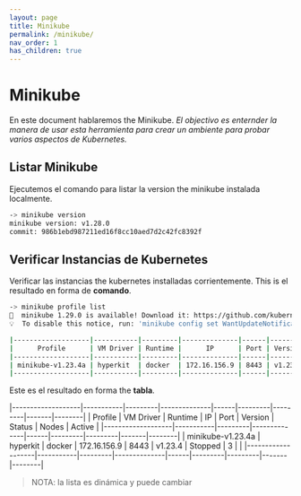 ```yaml
---
layout: page
title: Minikube
permalink: /minikube/
nav_order: 1
has_children: true
---
```


# Minikube

En este document hablaremos the Minikube.
_El objectivo es enternder la manera de usar esta herramienta para crear un ambiente para probar varios aspectos de Kubernetes._

## Listar Minikube 

Ejecutemos el comando para listar la version the minikube instalada localmente.

```bash
-> minikube version
minikube version: v1.28.0
commit: 986b1ebd987211ed16f8cc10aed7d2c42fc8392f
```

## Verificar Instancias de Kubernetes

Verificar las instancias the kubernetes installadas corrientemente.
This is el resultado en forma de **comando**.

```bash
-> minikube profile list
🎉  minikube 1.29.0 is available! Download it: https://github.com/kubernetes/minikube/releases/tag/v1.29.0
💡  To disable this notice, run: 'minikube config set WantUpdateNotification false'

|-------------------|-----------|---------|--------------|------|---------|---------|-------|--------|
|      Profile      | VM Driver | Runtime |      IP      | Port | Version | Status  | Nodes | Active |
|-------------------|-----------|---------|--------------|------|---------|---------|-------|--------|
| minikube-v1.23.4a | hyperkit  | docker  | 172.16.156.9 | 8443 | v1.23.4 | Stopped |     3 |        |
|-------------------|-----------|---------|--------------|------|---------|---------|-------|--------|
```

Este es el resultado en forma the **tabla**.

|-------------------|-----------|---------|--------------|------|---------|---------|-------|--------|
|      Profile      | VM Driver | Runtime |      IP      | Port | Version | Status  | Nodes | Active |
|-------------------|-----------|---------|--------------|------|---------|---------|-------|--------|
| minikube-v1.23.4a | hyperkit  | docker  | 172.16.156.9 | 8443 | v1.23.4 | Stopped |     3 |        |
|-------------------|-----------|---------|--------------|------|---------|---------|-------|--------|

> NOTA: la lista es dinámica y puede cambiar